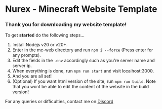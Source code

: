 # Nurex - Minecraft Website Template

### Thank you for downloading my website template!

To get **started** do the following steps...

1. Install Nodejs v20 or v20+.
2. Enter in the mc-web directory and run `npm i --force` (Press enter for any prompts).
3. Edit the fields in the `.env` accordingly such as you're server name and server ip.
4. When everything is done, run `npm run start` and visit localhost:3000.
5. And you are all set!
6. (Optional) If you want html version of the site, run `npm run build`. Note that you wont be able to edit the content of the website in the build version!

For any queries or difficulties, contact me on [Discord](https://discord.com/users/941349445017141318/)
